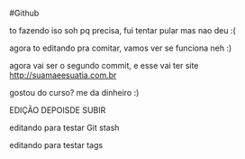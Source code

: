 #Github

to fazendo iso soh pq precisa, fui tentar pular mas nao deu :(

agora to editando pra comitar, vamos ver se funciona neh :)

agora vai ser o segundo commit, e esse vai ter site http://suamaeesuatia.com.br

gostou do curso? me da dinheiro :)

EDIÇÃO DEPOISDE SUBIR

editando para testar Git stash

editando para testar tags
